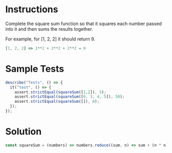 # **Instructions**

Complete the square sum function so that it squares each number passed into it and then sums the results together.

For example, for [1, 2, 2] it should return 9.

```js
[1, 2, 2] => 1**2 + 2**2 + 2**2 = 9
```

# **Sample Tests**

```js
describe("Tests", () => {
  it("test", () => {
    assert.strictEqual(squareSum([1,2]), 5);
    assert.strictEqual(squareSum([0, 3, 4, 5]), 50);
    assert.strictEqual(squareSum([]), 0);
  });
});
```

# **Solution**

```js
const squareSum = (numbers) => numbers.reduce((sum, n) => sum + (n * n), 0);
```
